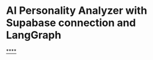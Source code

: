 # AI Personality Analyzer with Supabase connection and LangGraph

[****](https://supabase-personalityfun.streamlit.app/)
